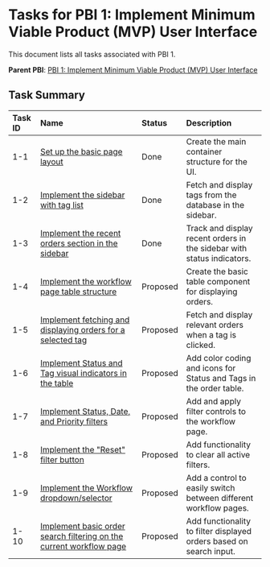# Tasks for PBI 1: Implement Minimum Viable Product (MVP) User Interface

This document lists all tasks associated with PBI 1.

**Parent PBI**: [PBI 1: Implement Minimum Viable Product (MVP) User Interface](./prd.md)

## Task Summary

| Task ID | Name                                                                             | Status   | Description                                                            |
| :------ | :------------------------------------------------------------------------------- | :------- | :--------------------------------------------------------------------- |
| 1-1     | [Set up the basic page layout](./1-1.md)                                         | Done     | Create the main container structure for the UI.                        |
| 1-2     | [Implement the sidebar with tag list](./1-2.md)                                  | Done     | Fetch and display tags from the database in the sidebar.               |
| 1-3     | [Implement the recent orders section in the sidebar](./1-3.md)                   | Done     | Track and display recent orders in the sidebar with status indicators. |
| 1-4     | [Implement the workflow page table structure](./1-4.md)                          | Proposed | Create the basic table component for displaying orders.                |
| 1-5     | [Implement fetching and displaying orders for a selected tag](./1-5.md)          | Proposed | Fetch and display relevant orders when a tag is clicked.               |
| 1-6     | [Implement Status and Tag visual indicators in the table](./1-6.md)              | Proposed | Add color coding and icons for Status and Tags in the order table.     |
| 1-7     | [Implement Status, Date, and Priority filters](./1-7.md)                         | Proposed | Add and apply filter controls to the workflow page.                    |
| 1-8     | [Implement the "Reset" filter button](./1-8.md)                                  | Proposed | Add functionality to clear all active filters.                         |
| 1-9     | [Implement the Workflow dropdown/selector](./1-9.md)                             | Proposed | Add a control to easily switch between different workflow pages.       |
| 1-10    | [Implement basic order search filtering on the current workflow page](./1-10.md) | Proposed | Add functionality to filter displayed orders based on search input.    |
